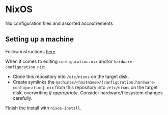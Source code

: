 # NixOS
Nix configuration files and assorted accoutrements

## Setting up a machine
Follow instructions [here](https://nixos.org/nixos/manual/index.html#sec-installation).

When it comes to editing `configuration.nix` and/or `hardware-configuration.nix`:

* Clone this repository into `/etc/nixos` on the target disk.
* Create symlinks the `machines/<hostname>/{configuration,hardware-configuration}.nix` from this repository into `/etc/nixos` on the target disk, overwriting *if appropriate*. Consider hardware/filesystem changes carefully.

Finish the install with `nixos-install`.
